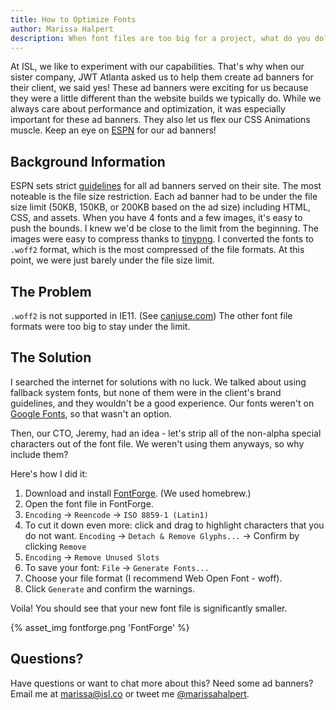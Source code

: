 ```yaml
---
title: How to Optimize Fonts
author: Marissa Halpert
description: When font files are too big for a project, what do you do?
---
```


At ISL, we like to experiment with our capabilities. That's why when our sister company, JWT Atlanta asked us to help them create ad banners for their client, we said yes! These ad banners were exciting for us because they were a little different than the website builds we typically do. While we always care about performance and optimization, it was especially important for these ad banners. They also let us flex our CSS Animations muscle. Keep an eye on [ESPN](https://www.espn.com) for our ad banners!

## Background Information

ESPN sets strict [guidelines](http://www.espn.com/adspecs/guidelines/en/index.html) for all ad banners served on their site. The most noteable is the file size restriction. Each ad banner had to be under the file size limit (50KB, 150KB, or 200KB based on the ad size) including HTML, CSS, and assets. When you have 4 fonts and a few images, it's easy to push the bounds. I knew we'd be close to the limit from the beginning. The images were easy to compress thanks to [tinypng](https://tinypng.com/). I converted the fonts to `.woff2` format, which is the most compressed of the file formats. At this point, we were just barely under the file size limit.

## The Problem

`.woff2` is not supported in IE11. (See [caniuse.com](https://caniuse.com/#search=woff2)) The other font file formats were too big to stay under the limit.

## The Solution

I searched the internet for solutions with no luck. We talked about using fallback system fonts, but none of them were in the client's brand guidelines, and they wouldn't be a good experience. Our fonts weren't on [Google Fonts](https://fonts.google.com/), so that wasn't an option.

Then, our CTO, Jeremy, had an idea - let's strip all of the non-alpha special characters out of the font file. We weren't using them anyways, so why include them?

Here's how I did it:
1. Download and install [FontForge](https://fontforge.github.io/en-US/). (We used homebrew.)
2. Open the font file in FontForge.
3. `Encoding` -> `Reencode` -> `ISO 8859-1 (Latin1)`
4. To cut it down even more: click and drag to highlight characters that you do not want. `Encoding` -> `Detach & Remove Glyphs...` -> Confirm by clicking `Remove`
5. `Encoding` -> `Remove Unused Slots`
6. To save your font: `File` -> `Generate Fonts...`
7. Choose your file format (I recommend Web Open Font - woff).
8. Click `Generate` and confirm the warnings.

Voila! You should see that your new font file is significantly smaller.

{% asset_img fontforge.png 'FontForge' %}


## Questions?

Have questions or want to chat more about this? Need some ad banners? Email me at marissa@isl.co or tweet me [@marissahalpert](https://twitter.com/marissahalpert).
